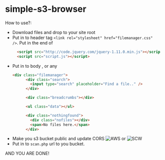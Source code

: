 # simple-s3-browser

How to use?:
* Download files and drop to your site root
* Put in to header tag `<link rel="stylesheet" href="filemanager.css" />`.  Put in the end of <body>
  ```html
    <script src="http://code.jquery.com/jquery-1.11.0.min.js"></script>
    <script src="script.js"></script>
  ```
* Put in to body , or any <div>
  ```html
  <div class="filemanager">
        <div class="search">
          <input type="search" placeholder="Find a file.." />
        </div>

        <div class="breadcrumbs"></div>

        <ul class="data"></ul>

        <div class="nothingfound">
          <div class="nofiles"></div>
          <span>No files here.</span>
        </div>
    ```
* Make you s3 bucket public and update CORS ![AWS](https://aws.amazon.com/premiumsupport/knowledge-center/read-access-objects-s3-bucket/) or ![SCW](https://www.scaleway.com/en/docs/object-storage-cors/)
* Put in to `scan.php` url to you bucket.

AND YOU ARE DONE!
